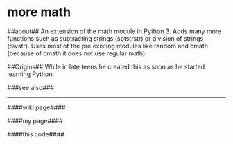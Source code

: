 more math
=========
##about##
An extension of the math module in Python 3. Adds many more functions such as subtracting strings (sbtstrstr)
or division of strings (divstr). Uses most of the pre existing modules like random and cmath (because of cmath it does not use
regular math).

##Origins##
While in late teens he created this as soon as he started learning Python.

###see also###
************
####wiki page####

####my page####

####this code####
